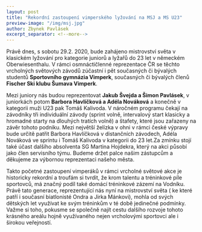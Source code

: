```yaml
---
layout: post
title: "Rekordní zastoupení vimperského lyžování na MSJ a MS U23"
preview-image: "/img/msj.jpg"
author: Zbynek Pavlásek
excerpt_separator: <!--more-->
---
```


Právě dnes, s sobotu 29.2. 2020, bude zahájeno mistrovství světa v klasickém lyžování pro kategorie juniorů a lyžařů do 23 let v německém Oberwiesenthalu. V rámci osmnáctičlenné reprezentace ČR se těchto vrcholných světových závodů zúčastní i pět současných či bývalých studentů **Sportovního gymnázia Vimperk**, současných či bývalých členů **Fischer Ski klubu Šumava Vimperk**.

<!--more-->

Mezi juniory nás budou reprezentovat **Jakub Švejda a Šimon Pavlásek**, v juniorkách potom **Barbora Havlíčková a Adéla Nováková** a konečně v kategorii muži U23 pak Tomáš Kalivoda. V náročném programu čekají na závodníky tři individuální závody (sprint volně, intervalový start klasicky a hromadné starty na dlouhých tratích volně) a štafety, které jsou zařazeny na závěr tohoto podniku. Mezi největší želízka v ohni v rámci české výpravy bude určitě patřit Barbora Havlíčková v distančních závodech, Adéla Nováková ve sprintu i Tomáš Kalivoda v kategorii do 23 let.Za zmínku stojí také účast dalšího absolventa SG Martina Hojdekra, který na akci působí jako člen servisního týmu. Budeme držet palce našim zástupcům a děkujeme za výbornou reprezentaci našeho města.


Takto početné zastoupení vimperáků v rámci vrcholné světové akce je historicky rekordní a troufám si tvrdit, že krom talentu a tréninkové píle sportovců, má značný podíl také domácí tréninkové zázemí na Vodníku. Právě tato generace, reprezentující nás nyní na mistrovství světa ( ke které patří i současní biatlonisté Ondra a Jirka Mánkovi), mohla od svých dětských let využívat ke svým tréninkům v té době jedinečné podmínky. Važme si toho, pokusme se společně najít cestu dalšího rozvoje tohoto krásného areálu hojně využívaného nejen vrcholovými sportovci ale i širokou veřejností.
